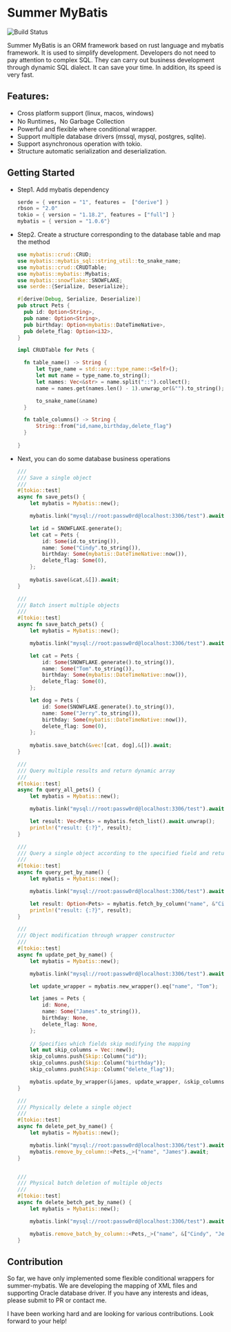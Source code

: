 # Summer MyBatis

![Build Status](https://github.com/rust-lang/book/workflows/CI/badge.svg)


Summer MyBatis is an ORM framework based on rust language and mybatis framework. It is used to simplify development. Developers do not need to pay attention to complex SQL. They can carry out business development through dynamic SQL dialect. It can save your time. In addition, its speed is very fast.


## Features:

* Cross platform support (linux, macos, windows)
* No Runtimes，No Garbage Collection
* Powerful and flexible where conditional wrapper.
* Support multiple database drivers (mssql, mysql, postgres, sqlite).
* Support asynchronous operation with tokio.
* Structure automatic serialization and deserialization.


## Getting Started

* Step1. Add mybatis dependency

    ```rust
    serde = { version = "1", features =  ["derive"] }
    rbson = "2.0"
    tokio = { version = "1.18.2", features = ["full"] }
    mybatis = { version = "1.0.6"}
    ```
* Step2. Create a structure corresponding to the database table and map the method
  
    ```rust
    use mybatis::crud::CRUD;
    use mybatis::mybatis_sql::string_util::to_snake_name;
    use mybatis::crud::CRUDTable;
    use mybatis::mybatis::Mybatis;
    use mybatis::snowflake::SNOWFLAKE;
    use serde::{Serialize, Deserialize};
    
    #[derive(Debug, Serialize, Deserialize)]
    pub struct Pets {
      pub id: Option<String>,
      pub name: Option<String>,
      pub birthday: Option<mybatis::DateTimeNative>,
      pub delete_flag: Option<i32>,
    }
    
    impl CRUDTable for Pets {

      fn table_name() -> String {
          let type_name = std::any::type_name::<Self>();
          let mut name = type_name.to_string();
          let names: Vec<&str> = name.split("::").collect();
          name = names.get(names.len() - 1).unwrap_or(&"").to_string();

          to_snake_name(&name)
      }

      fn table_columns() -> String {
          String::from("id,name,birthday,delete_flag")
      }
      
    }
    ```
* Next, you can do some database business operations

  ```rust
  ///
  /// Save a single object 
  ///
  #[tokio::test]
  async fn save_pets() {
      let mybatis = Mybatis::new();

      mybatis.link("mysql://root:passw0rd@localhost:3306/test").await.unwrap();

      let id = SNOWFLAKE.generate();
      let cat = Pets {
          id: Some(id.to_string()),
          name: Some("Cindy".to_string()),
          birthday: Some(mybatis::DateTimeNative::now()),
          delete_flag: Some(0),
      };
    
      mybatis.save(&cat,&[]).await;
  }
  
  ///
  /// Batch insert multiple objects
  ///
  #[tokio::test]
  async fn save_batch_pets() {
      let mybatis = Mybatis::new();

      mybatis.link("mysql://root:passw0rd@localhost:3306/test").await.unwrap();

      let cat = Pets {
          id: Some(SNOWFLAKE.generate().to_string()),
          name: Some("Tom".to_string()),
          birthday: Some(mybatis::DateTimeNative::now()),
          delete_flag: Some(0),
      };

      let dog = Pets {
          id: Some(SNOWFLAKE.generate().to_string()),
          name: Some("Jerry".to_string()),
          birthday: Some(mybatis::DateTimeNative::now()),
          delete_flag: Some(0),
      };
    
      mybatis.save_batch(&vec![cat, dog],&[]).await;
  }
  
  ///
  /// Query multiple results and return dynamic array
  ///
  #[tokio::test]
  async fn query_all_pets() {
      let mybatis = Mybatis::new();

      mybatis.link("mysql://root:passw0rd@localhost:3306/test").await.unwrap();

      let result: Vec<Pets> = mybatis.fetch_list().await.unwrap();
      println!("result: {:?}", result);
  }
  
  ///
  /// Query a single object according to the specified field and return Option<Object>
  ///
  #[tokio::test]
  async fn query_pet_by_name() {
      let mybatis = Mybatis::new();

      mybatis.link("mysql://root:passw0rd@localhost:3306/test").await.unwrap();

      let result: Option<Pets> = mybatis.fetch_by_column("name", &"Cindy").await.unwrap();
      println!("result: {:?}", result);
  }
  
  ///
  /// Object modification through wrapper constructor
  ///
  #[tokio::test]
  async fn update_pet_by_name() {
      let mybatis = Mybatis::new();

      mybatis.link("mysql://root:passw0rd@localhost:3306/test").await.unwrap();

      let update_wrapper = mybatis.new_wrapper().eq("name", "Tom");

      let james = Pets {
          id: None,
          name: Some("James".to_string()),
          birthday: None,
          delete_flag: None,
      };
      
      // Specifies which fields skip modifying the mapping
      let mut skip_columns = Vec::new();
      skip_columns.push(Skip::Column("id"));
      skip_columns.push(Skip::Column("birthday"));
      skip_columns.push(Skip::Column("delete_flag"));

      mybatis.update_by_wrapper(&james, update_wrapper, &skip_columns).await;
  }
  
  ///
  /// Physically delete a single object
  ///
  #[tokio::test]
  async fn delete_pet_by_name() {
      let mybatis = Mybatis::new();

      mybatis.link("mysql://root:passw0rd@localhost:3306/test").await.unwrap();
      mybatis.remove_by_column::<Pets,_>("name", "James").await;
  }
  
  
  ///
  /// Physical batch deletion of multiple objects
  ///
  #[tokio::test]
  async fn delete_betch_pet_by_name() {
      let mybatis = Mybatis::new();

      mybatis.link("mysql://root:passw0rd@localhost:3306/test").await.unwrap();

      mybatis.remove_batch_by_column::<Pets,_>("name", &["Cindy", "Jerry"]).await;
  }
  ```
 
## Contribution

So far, we have only implemented some flexible conditional wrappers for summer-mybatis. We are developing the mapping of XML files and supporting Oracle database driver. If you have any interests and ideas, please submit to PR or contact me.

I have been working hard and are looking for various contributions. Look forward to your help!
